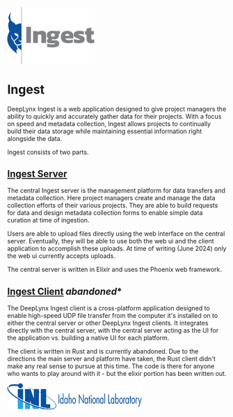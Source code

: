 <img src="server/priv/static/images/logo.png" width="200"/>

# Ingest


DeepLynx Ingest is a web application designed to give project managers the ability to quickly and accurately gather data for their projects. With a focus on speed and metadata collection, Ingest allows projects to continually build their data storage while maintaining essential information right alongside the data.


Ingest consists of two parts.


## [Ingest Server](/server/README.md)


The central Ingest server is the management platform for data transfers and metadata collection. Here project managers create and manage the data collection efforts of their various projects. They are able to build requests for data and design metadata collection forms to enable simple data curation at time of ingestion.

Users are able to upload files directly using the web interface on the central server. Eventually, they will be able to use both the web ui and the client application to accomplish these uploads. At time of writing (June 2024) only the web ui currently accepts uploads.


The central server is written in Elixir and uses the Phoenix web framework.


## [Ingest Client](/client/readme.md) *abandoned**



The DeepLynx Ingest client is a cross-platform application designed to enable high-speed UDP file transfer from the computer it's installed on to either the central server or other DeepLynx Ingest clients. It integrates directly with the central server, with the central server acting as the UI for the application vs. building a native UI for each platform.

The client is written in Rust and is currently abandoned. Due to the directions the main server and platform have taken, the Rust client didn't make any real sense to pursue at this time. The code is there for anyone who wants to play around with it - but the elixir portion has been written out. 



![inl_logo](server/priv/static/images/inllogo.png)
